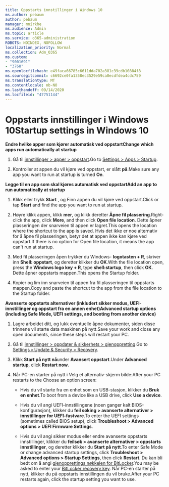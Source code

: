 ```yaml
---
title: Oppstarts innstillinger i Windows 10
ms.author: pebaum
author: pebaum
manager: mnirkhe
ms.audience: Admin
ms.topic: article
ms.service: o365-administration
ROBOTS: NOINDEX, NOFOLLOW
localization_priority: Normal
ms.collection: Adm_O365
ms.custom:
- "9001691"
- "3768"
ms.openlocfilehash: e49faca66785c6611dda702a381c39cdb10884f8
ms.sourcegitcommit: c6692ce0fa1358ec3529e59ca0ecdfdea4cdc759
ms.translationtype: MT
ms.contentlocale: nb-NO
ms.lasthandoff: 09/14/2020
ms.locfileid: "47751144"
---
```

# <a name="startup-settings-in-windows-10"></a><span data-ttu-id="63a3a-102">Oppstarts innstillinger i Windows 10</span><span class="sxs-lookup"><span data-stu-id="63a3a-102">Startup settings in Windows 10</span></span>

<span data-ttu-id="63a3a-103">**Endre hvilke apper som kjører automatisk ved oppstart**</span><span class="sxs-lookup"><span data-stu-id="63a3a-103">**Change which apps run automatically at startup**</span></span>

1. <span data-ttu-id="63a3a-104">Gå til [innstillinger > apper > oppstart](ms-settings:startupapps?activationSource=GetHelp).</span><span class="sxs-lookup"><span data-stu-id="63a3a-104">Go to [Settings > Apps > Startup](ms-settings:startupapps?activationSource=GetHelp).</span></span>

2. <span data-ttu-id="63a3a-105">Kontroller at appen du vil kjøre ved oppstart, er slått **på**.</span><span class="sxs-lookup"><span data-stu-id="63a3a-105">Make sure any app you want to run at startup is turned **On**.</span></span>

<span data-ttu-id="63a3a-106">**Legge til en app som skal kjøres automatisk ved oppstart**</span><span class="sxs-lookup"><span data-stu-id="63a3a-106">**Add an app to run automatically at startup**</span></span>

1. <span data-ttu-id="63a3a-107">Klikk eller trykk **Start** , og Finn appen du vil kjøre ved oppstart.</span><span class="sxs-lookup"><span data-stu-id="63a3a-107">Click or tap **Start** and find the app you want to run at startup.</span></span>

2. <span data-ttu-id="63a3a-108">Høyre klikk appen, klikk **mer**, og klikk deretter **Åpne fil plassering**.</span><span class="sxs-lookup"><span data-stu-id="63a3a-108">Right-click the app, click **More**, and then click **Open file location**.</span></span> <span data-ttu-id="63a3a-109">Dette åpner plasseringen der snarveien til appen er lagret.</span><span class="sxs-lookup"><span data-stu-id="63a3a-109">This opens the location where the shortcut to the app is saved.</span></span> <span data-ttu-id="63a3a-110">Hvis det ikke er noe alternativ for å åpne fil plasseringen, betyr det at appen ikke kan kjøre ved oppstart.</span><span class="sxs-lookup"><span data-stu-id="63a3a-110">If there is no option for Open file location, it means the app can't run at startup.</span></span>

3. <span data-ttu-id="63a3a-111">Med fil plasseringen åpen trykker du Windows- **logotasten + R**, skriver inn **Shell: oppstart**, og deretter klikker du **OK**.</span><span class="sxs-lookup"><span data-stu-id="63a3a-111">With the file location open, press the **Windows logo key  + R**, type **shell:startup**, then click **OK**.</span></span> <span data-ttu-id="63a3a-112">Dette åpner oppstarts mappen.</span><span class="sxs-lookup"><span data-stu-id="63a3a-112">This opens the Startup folder.</span></span>

4. <span data-ttu-id="63a3a-113">Kopier og lim inn snarveien til appen fra fil plasseringen til oppstarts mappen.</span><span class="sxs-lookup"><span data-stu-id="63a3a-113">Copy and paste the shortcut to the app from the file location to the Startup folder.</span></span>

<span data-ttu-id="63a3a-114">**Avanserte oppstarts alternativer (inkludert sikker modus, UEFI-innstillinger og oppstart fra en annen enhet)**</span><span class="sxs-lookup"><span data-stu-id="63a3a-114">**Advanced startup options (including Safe Mode, UEFI settings, and booting from another device)**</span></span>

1. <span data-ttu-id="63a3a-115">Lagre arbeidet ditt, og lukk eventuelle åpne dokumenter, siden disse trinnene vil starte data maskinen på nytt.</span><span class="sxs-lookup"><span data-stu-id="63a3a-115">Save your work and close any open documents, since these steps will restart your PC.</span></span>

2. <span data-ttu-id="63a3a-116">Gå til [innstillinger > oppdater & sikkerhets > gjenoppretting](ms-settings:recovery?activationSource=GetHelp).</span><span class="sxs-lookup"><span data-stu-id="63a3a-116">Go to [Settings > Update & Security > Recovery](ms-settings:recovery?activationSource=GetHelp).</span></span>

3. <span data-ttu-id="63a3a-117">Klikk **Start på nytt nå**under **Avansert oppstart**.</span><span class="sxs-lookup"><span data-stu-id="63a3a-117">Under **Advanced startup**, click **Restart now**.</span></span> 

4. <span data-ttu-id="63a3a-118">Når PC-en starter på nytt i Velg et alternativ-skjerm bilde:</span><span class="sxs-lookup"><span data-stu-id="63a3a-118">After your PC restarts to the Choose an option screen:</span></span>

    - <span data-ttu-id="63a3a-119">Hvis du vil starte fra en enhet som en USB-stasjon, klikker du **Bruk en enhet**.</span><span class="sxs-lookup"><span data-stu-id="63a3a-119">To boot from a device like a USB drive, click **Use a device**.</span></span>

    - <span data-ttu-id="63a3a-120">Hvis du vil angi UEFI-innstillingene (noen ganger kalt BIOS-konfigurasjon), klikker du **feil søking > avanserte alternativer > innstillinger for UEFI-fastvare**.</span><span class="sxs-lookup"><span data-stu-id="63a3a-120">To enter the UEFI settings (sometimes called BIOS setup), click **Troubleshoot > Advanced options > UEFI Firmware Settings**.</span></span> 

    - <span data-ttu-id="63a3a-121">Hvis du vil angi sikker modus eller endre avanserte oppstarts innstillinger, klikker du **feilsøk > avanserte alternativer > oppstarts innstillinger**, og deretter klikker du **Start på nytt**.</span><span class="sxs-lookup"><span data-stu-id="63a3a-121">To enter Safe Mode or change advanced startup settings, click **Troubleshoot > Advanced options > Startup Settings**, then click **Restart**.</span></span> <span data-ttu-id="63a3a-122">Du kan bli bedt om å angi [gjenopprettings nøkkelen for BitLocker](https://support.microsoft.com/help/4026181/windows-10-find-my-bitlocker-recovery-key).</span><span class="sxs-lookup"><span data-stu-id="63a3a-122">You may be asked to enter your [BitLocker recovery key](https://support.microsoft.com/help/4026181/windows-10-find-my-bitlocker-recovery-key).</span></span> <span data-ttu-id="63a3a-123">Når PC-en starter på nytt, klikker du på oppstarts innstillingen du vil bruke.</span><span class="sxs-lookup"><span data-stu-id="63a3a-123">After your PC restarts again, click the startup setting you want to use.</span></span>